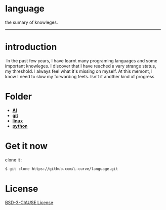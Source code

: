 

# language

the sumary of knowleges.

***



# introduction

​	In the past few years, I have learnt many programing languages and some important knowleges. I discover that I have reached a vary strange status, my threshold. I always feel what it's missing on myself. At this memont, I know I need to slow my forwarding feets. Isn't it another kind of progress.



# Folder

- **[AI](AI)**
- **[git](git)**
- **[linux](linux)**
- **[python](python)**



# Get it now

clone it :

```bash
$ git clone https://github.com/i-curve/language.git
```



# License

[BSD-3-ClAUSE License](LICENSE)